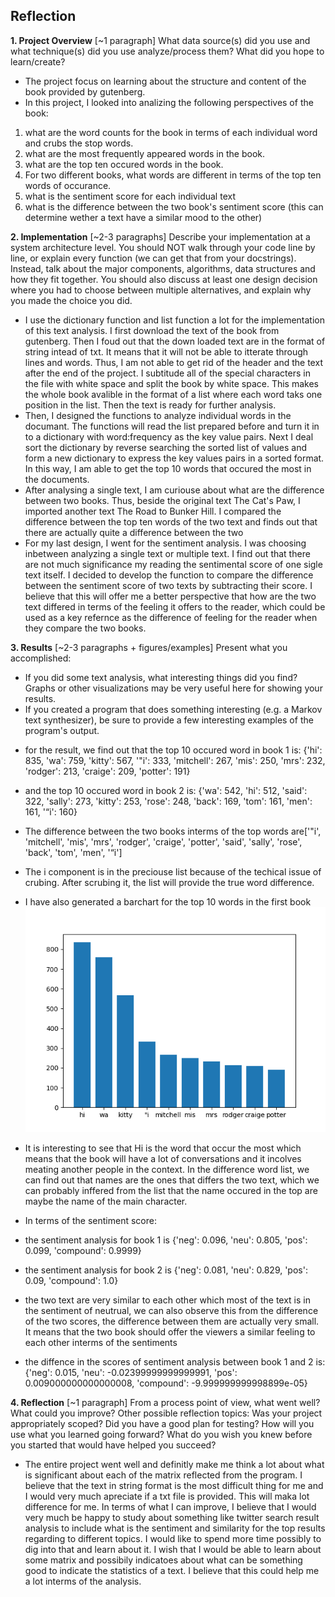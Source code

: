 ## Reflection
**1. Project Overview** [~1 paragraph]
What data source(s) did you use and what technique(s) did you use analyze/process them? What did you hope to learn/create?
* The project focus on learning about the structure and content of the book provided by gutenberg. 
* In this project, I looked into analizing the following perspectives of the book:
1. what are the word counts for the book in terms of each individual word and crubs the stop words.
2. what are the most frequently appeared words in the book.
3. what are the top ten occured words in the book.
4. For two different books, what words are different in terms of the top ten words of occurance.
5. what is the sentiment score for each individual text
6. what is the difference between the two book's sentiment score (this can determine wether a text have a similar mood to the other)

**2. Implementation** [~2-3 paragraphs]
Describe your implementation at a system architecture level. You should NOT walk through your code line by line, or explain every function (we can get that from your docstrings). Instead, talk about the major components, algorithms, data structures and how they fit together. You should also discuss at least one design decision where you had to choose between multiple alternatives, and explain why you made the choice you did.
* I use the dictionary function and list function a lot for the implementation of this text analysis. I first download the text of the book from gutenberg. Then I foud out that the down loaded text are in the format of string intead of txt. It means that it will not be able to itterate through lines and words. Thus, I am not able to get rid of the header and the text after the end of the project. I subtitude all of the special characters in the file with white space and split the book by white space. This makes the whole book avalible in the format of a list where each word taks one position in the list. Then the text is ready for further analysis.
* Then, I designed the functions to analyze individual words in the documant. The functions will read the list prepared before and turn it in to a dictionary with word:frequency as the key value pairs. Next I deal sort the dictionary by reverse searching the sorted list of values and form a new dictionary to express the key values pairs in a sorted format. In this way, I am able to get the top 10 words that occured the most in the documents.
* After analysing a single text, I am curiouse about what are the difference between two books. Thus, beside the original text The Cat's Paw, I imported another text The Road to Bunker Hill. I compared the difference between the top ten words of the two text and finds out that there are actually quite a difference between the two
* For my last design, I went for the sentiment analysis. I was choosing inbetween analyzing a single text or multiple text. I find out that there are not much significance my reading the sentimental score of one sigle text itself. I decided to develop the function to compare the difference between the sentiment score of two texts by subtracting their score. I believe that this will offer me a better perspective that how are the two text differed in terms of the feeling it offers to the reader, which could be used as a key refernce as the difference of feeling for the reader when they compare the two books.

**3. Results** [~2-3 paragraphs + figures/examples]
Present what you accomplished:

- If you did some text analysis, what interesting things did you find? Graphs or other visualizations may be very useful here for showing your results.
- If you created a program that does something interesting (e.g. a Markov text synthesizer), be sure to provide a few interesting examples of the program's output.

* for the result, we find out that the top 10 occured word in book 1 is: {'hi': 835, 'wa': 759, 'kitty': 567, '"i': 333, 'mitchell': 267, 'mis': 250, 'mrs': 232, 'rodger': 213, 'craige': 209, 'potter': 191}
* and the top 10 occured word in book 2 is: {'wa': 542, 'hi': 512, 'said': 322, 'sally': 273, 'kitty': 253, 'rose': 248, 'back': 169, 'tom': 161, 'men': 161, '“i': 160}
* The difference between the two books interms of the top words are['"i', 'mitchell', 'mis', 'mrs', 'rodger', 'craige', 'potter', 'said', 'sally', 'rose', 'back', 'tom', 'men', '“i']
* The i component is in the preciouse list because of the techical issue of crubing. After scrubing it, the list will provide the true word difference.
* I have also generated a barchart for the top 10 words in the first book
![top 10 words](b.png "top 10 words")
* It is interesting to see that Hi is the word that occur the most which means that the book will have a lot of conversations and it incolves meating another people in the context. In the difference word list, we can find out that names are the ones that differs the two text, which we can probably inffered from the list that the name occured in the top are maybe the name of the main character.

* In terms of the sentiment score:
* the sentiment analysis for book 1 is {'neg': 0.096, 'neu': 0.805, 'pos': 0.099, 'compound': 0.9999}
* the sentiment analysis for book 2 is {'neg': 0.081, 'neu': 0.829, 'pos': 0.09, 'compound': 1.0}
* the two text are very similar to each other which most of the text is in the sentiment of neutrual, we can also observe this from the difference of the two scores, the difference between them are actually very small. It means that the two book should offer the viewers a similar feeling to each other interms of the sentiments
* the diffence in the scores of sentiment analysis between book 1 and 2 is: {'neg': 0.015, 'neu': -0.02399999999999991, 'pos': 0.009000000000000008, 'compound': -9.999999999998899e-05}

**4. Reflection** [~1 paragraph]
From a process point of view, what went well? What could you improve? Other possible reflection topics: Was your project appropriately scoped? Did you have a good plan for testing? How will you use what you learned going forward? What do you wish you knew before you started that would have helped you succeed?

* The entire project went well and definitly make me think a lot about what is significant about each of the matrix reflected from the program. I believe that the text in string format is the most difficult thing for me and I would very much apreciate if a txt file is provided. This will maka  lot difference for me. In terms of what I can improve, I believe that I would very much be happy to study about something like twitter search result analysis to include what is the sentiment and similarity for the top results regarding to different topics. I would like to spend more time possibly to dig into that and learn about it. I wish that I would be able to learn about some matrix and possibily indicatoes about what can be something good to indicate the statistics of a text. I believe that this could help me a lot interms of the analysis.